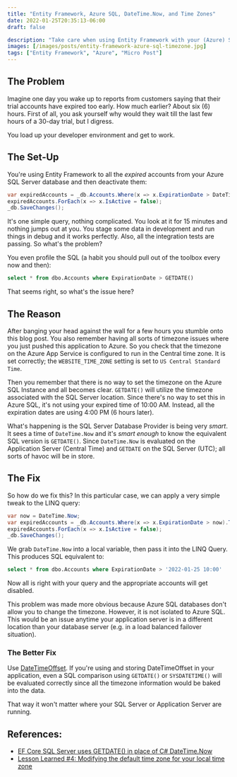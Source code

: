 ```yaml
---
title: "Entity Framework, Azure SQL, DateTime.Now, and Time Zones"
date: 2022-01-25T20:35:13-06:00
draft: false

description: "Take care when using Entity Framework with your (Azure) SQL database in different time zones."
images: [/images/posts/entity-framework-azure-sql-timezone.jpg]
tags: ["Entity Framework", "Azure", "Micro Post"]
---
```


## The Problem

Imagine one day you wake up to reports from customers saying that their trial accounts have expired too early. How much earlier? About six (6) hours. First of all, you ask yourself why would they wait till the last few hours of a 30-day trial, but I digress.

You load up your developer environment and get to work.

## The Set-Up

You're using Entity Framework to all the *expired* accounts from your Azure SQL Server database and then deactivate them:

```csharp
var expiredAccounts = _db.Accounts.Where(x => x.ExpirationDate > DateTime.Now).ToList();
expiredAccounts.ForEach(x => x.IsActive = false);
_db.SaveChanges();
```

It's one simple query, nothing complicated. You look at it for 15 minutes and nothing jumps out at you. You stage some data in development and run things in debug and it works perfectly. Also, all the integration tests are passing. So what's the problem?

You even profile the SQL (a habit you should pull out of the toolbox every now and then):

```sql
select * from dbo.Accounts where ExpirationDate > GETDATE()
```

That seems right, so what's the issue here?

## The Reason

After banging your head against the wall for a few hours you stumble onto this blog post. You also remember having all sorts of timezone issues where you just pushed this application to Azure. So you check that the timezone on the Azure App Service is configured to run in the Central time zone. It is set correctly; the `WEBSITE_TIME_ZONE` setting is set to `US Central Standard Time`.

Then you remember that there is no way to set the timezone on the Azure SQL Instance and all becomes clear. `GETDATE()` will utilize the timezone associated with the SQL Server location. Since there's no way to set this in Azure SQL, it's not using your expired time of 10:00 AM. Instead, all the expiration dates are using 4:00 PM (6 hours later).

What's happening is the SQL Server Database Provider is being very *smart*. It sees a time of `DateTime.Now` and it's *smart enough* to know the equivalent SQL version is `GETDATE()`. Since `DateTime.Now` is evaluated on the Application Server (Central Time) and `GETDATE` on the SQL Server (UTC); all sorts of havoc will be in store.

## The Fix

So how do we fix this? In this particular case, we can apply a very simple tweak to the LINQ query:

```csharp
var now = DateTime.Now;
var expiredAccounts = _db.Accounts.Where(x => x.ExpirationDate > now).ToList();
expiredAccounts.ForEach(x => x.IsActive = false);
_db.SaveChanges();
```

We grab `DateTime.Now` into a local variable, then pass it into the LINQ Query. This produces SQL equivalent to:

```sql
select * from dbo.Accounts where ExpirationDate > '2022-01-25 10:00'
```

Now all is right with your query and the appropriate accounts will get disabled.

This problem was made more obvious because Azure SQL databases don't allow you to change the timezone. However, it is not isolated to Azure SQL. This would be an issue anytime your application server is in a different location than your database server (e.g. in a load balanced failover situation).

### The Better Fix

Use [DateTimeOffset](https://ardalis.com/why-use-datetimeoffset/). If you're using and storing DateTimeOffset in your application, even a SQL comparison using `GETDATE()` or `SYSDATETIME()` will be evaluated correctly since all the timezone information would be baked into the data.

That way it won't matter where your SQL Server or Application Server are running.

## References:

- [EF Core SQL Server uses GETDATE() in place of C# DateTime.Now](https://stackoverflow.com/questions/56227514/ef-core-sql-server-uses-getdate-in-place-of-c-sharp-datetime-now)
- [Lesson Learned #4: Modifying the default time zone for your local time zone](https://techcommunity.microsoft.com/t5/azure-database-support-blog/lesson-learned-4-modifying-the-default-time-zone-for-your-local/ba-p/368798)